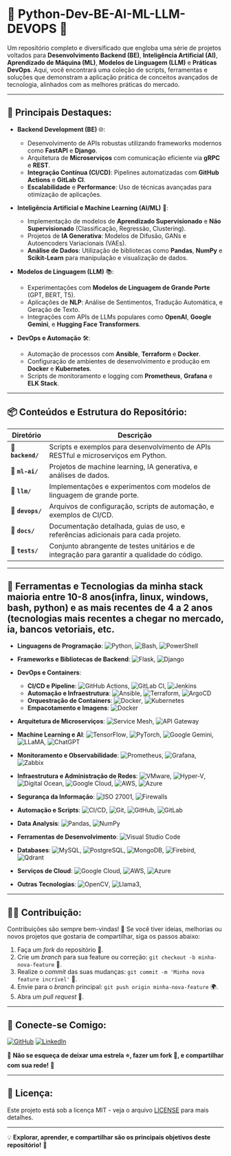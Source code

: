 # 🐍 **Python-Dev-BE-AI-ML-LLM-DEVOPS** 🚀

Um repositório completo e diversificado que engloba uma série de projetos voltados para **Desenvolvimento Backend (BE)**, **Inteligência Artificial (AI)**, **Aprendizado de Máquina (ML)**, **Modelos de Linguagem (LLM)** e **Práticas DevOps**. Aqui, você encontrará uma coleção de scripts, ferramentas e soluções que demonstram a aplicação prática de conceitos avançados de tecnologia, alinhados com as melhores práticas do mercado. 

---

## 🎯 **Principais Destaques**:

- **Backend Development (BE)** 🌐: 
  - Desenvolvimento de APIs robustas utilizando frameworks modernos como **FastAPI** e **Django**.
  - Arquitetura de **Microserviços** com comunicação eficiente via **gRPC** e **REST**.
  - **Integração Contínua (CI/CD)**: Pipelines automatizadas com **GitHub Actions** e **GitLab CI**.
  - **Escalabilidade** e **Performance**: Uso de técnicas avançadas para otimização de aplicações.

- **Inteligência Artificial e Machine Learning (AI/ML)** 🤖: 
  - Implementação de modelos de **Aprendizado Supervisionado** e **Não Supervisionado** (Classificação, Regressão, Clustering).
  - Projetos de **IA Generativa**: Modelos de Difusão, GANs e Autoencoders Variacionais (VAEs).
  - **Análise de Dados**: Utilização de bibliotecas como **Pandas**, **NumPy** e **Scikit-Learn** para manipulação e visualização de dados.

- **Modelos de Linguagem (LLM)** 📚: 
  - Experimentações com **Modelos de Linguagem de Grande Porte** (GPT, BERT, T5).
  - Aplicações de **NLP**: Análise de Sentimentos, Tradução Automática, e Geração de Texto.
  - Integrações com APIs de LLMs populares como **OpenAI**, **Google Gemini**, e **Hugging Face Transformers**.

- **DevOps e Automação** 🛠️: 
  - Automação de processos com **Ansible**, **Terraform** e **Docker**.
  - Configuração de ambientes de desenvolvimento e produção em **Docker** e **Kubernetes**.
  - Scripts de monitoramento e logging com **Prometheus**, **Grafana** e **ELK Stack**.

---

## 📦 **Conteúdos e Estrutura do Repositório**:

| Diretório          | Descrição                                                                                   |
|--------------------|---------------------------------------------------------------------------------------------|
| 📂 **`backend/`**  | Scripts e exemplos para desenvolvimento de APIs RESTful e microserviços em Python.           |
| 📂 **`ml-ai/`**    | Projetos de machine learning, IA generativa, e análises de dados.                           |
| 📂 **`llm/`**      | Implementações e experimentos com modelos de linguagem de grande porte.                     |
| 📂 **`devops/`**   | Arquivos de configuração, scripts de automação, e exemplos de CI/CD.                        |
| 📂 **`docs/`**     | Documentação detalhada, guias de uso, e referências adicionais para cada projeto.            |
| 📂 **`tests/`**    | Conjunto abrangente de testes unitários e de integração para garantir a qualidade do código. |

---

## 🧰 **Ferramentas e Tecnologias da minha stack maioria entre 10-8 anos(infra, linux, windows, bash, python) e as mais recentes de 4 a 2 anos (tecnologias mais recentes a chegar no mercado, ia, bancos vetoriais, etc.**

- **Linguagens de Programação**: ![Python](https://img.shields.io/badge/-Python-3776AB?logo=python&logoColor=white), ![Bash](https://img.shields.io/badge/-Bash-4EAA25?logo=gnubash&logoColor=white), ![PowerShell](https://img.shields.io/badge/-PowerShell-5391FE?logo=powershell&logoColor=white)

- **Frameworks e Bibliotecas de Backend**: ![Flask](https://img.shields.io/badge/-Flask-000000?logo=flask&logoColor=white), ![Django](https://img.shields.io/badge/-Django-092E20?logo=django&logoColor=white)

- **DevOps e Containers**:
  - **CI/CD e Pipeline**: ![GitHub Actions](https://img.shields.io/badge/-GitHub_Actions-2088FF?logo=github-actions&logoColor=white), ![GitLab CI](https://img.shields.io/badge/-GitLab_CI-FCA121?logo=gitlab&logoColor=white), ![Jenkins](https://img.shields.io/badge/-Jenkins-D24939?logo=jenkins&logoColor=white)
  - **Automação e Infraestrutura**: ![Ansible](https://img.shields.io/badge/-Ansible-EE0000?logo=ansible&logoColor=white), ![Terraform](https://img.shields.io/badge/-Terraform-7B42BC?logo=terraform&logoColor=white), ![ArgoCD](https://img.shields.io/badge/-ArgoCD-3C3C3C?logo=argo&logoColor=white)
  - **Orquestração de Containers**: ![Docker](https://img.shields.io/badge/-Docker-2496ED?logo=docker&logoColor=white), ![Kubernetes](https://img.shields.io/badge/-Kubernetes-326CE5?logo=kubernetes&logoColor=white)
  - **Empacotamento e Imagens**: ![Docker](https://img.shields.io/badge/-Docker-2496ED?logo=docker&logoColor=white)

- **Arquitetura de Microserviços**: ![Service Mesh](https://img.shields.io/badge/-Service_Mesh-5C5C5C?logo=service-mesh&logoColor=white), ![API Gateway](https://img.shields.io/badge/-API_Gateway-00BFAE?logo=api-gateway&logoColor=white)

- **Machine Learning e AI**: ![TensorFlow](https://img.shields.io/badge/-TensorFlow-FF6F00?logo=tensorflow&logoColor=white), ![PyTorch](https://img.shields.io/badge/-PyTorch-EE4C2C?logo=pytorch&logoColor=white), ![Google Gemini](https://img.shields.io/badge/-Google_Gemini-4285F4?logo=google&logoColor=white), ![LLaMA](https://img.shields.io/badge/-LLaMA-000000?logo=llama&logoColor=white), ![ChatGPT](https://img.shields.io/badge/-ChatGPT-000000?logo=openai&logoColor=white)

- **Monitoramento e Observabilidade**: ![Prometheus](https://img.shields.io/badge/-Prometheus-E6522C?logo=prometheus&logoColor=white), ![Grafana](https://img.shields.io/badge/-Grafana-F46800?logo=grafana&logoColor=white), ![Zabbix](https://img.shields.io/badge/-Zabbix-1E6F8E?logo=zabbix&logoColor=white)

- **Infraestrutura e Administração de Redes**: ![VMware](https://img.shields.io/badge/-VMware-607078?logo=vmware&logoColor=white), ![Hyper-V](https://img.shields.io/badge/-Hyper_V-0094D6?logo=microsoft&logoColor=white), ![Digital Ocean](https://img.shields.io/badge/-Digital_Ocean-0080FF?logo=digitalocean&logoColor=white), ![Google Cloud](https://img.shields.io/badge/-Google_Cloud-4285F4?logo=googlecloud&logoColor=white), ![AWS](https://img.shields.io/badge/-AWS-232F3E?logo=amazonaws&logoColor=white), ![Azure](https://img.shields.io/badge/-Azure-0078D4?logo=microsoftazure&logoColor=white)

- **Segurança da Informação**: ![ISO 27001](https://img.shields.io/badge/-ISO_27001-004B87?logo=iso&logoColor=white), ![Firewalls](https://img.shields.io/badge/-Firewalls-000000?logo=firewalls&logoColor=white)

- **Automação e Scripts**: ![CI/CD](https://img.shields.io/badge/-CI%2FCD-00A86B?logo=ci-cd&logoColor=white), ![Git](https://img.shields.io/badge/-Git-F05032?logo=git&logoColor=white), ![GitHub](https://img.shields.io/badge/-GitHub-181717?logo=github&logoColor=white), ![GitLab](https://img.shields.io/badge/-GitLab-FCA121?logo=gitlab&logoColor=white)

- **Data Analysis**: ![Pandas](https://img.shields.io/badge/-Pandas-150458?logo=pandas&logoColor=white), ![NumPy](https://img.shields.io/badge/-NumPy-013C3B?logo=numpy&logoColor=white)

- **Ferramentas de Desenvolvimento**: ![Visual Studio Code](https://img.shields.io/badge/-Visual_Studio_Code-007ACC?logo=visual-studio-code&logoColor=white)

- **Databases**: ![MySQL](https://img.shields.io/badge/-MySQL-4479A1?logo=mysql&logoColor=white), ![PostgreSQL](https://img.shields.io/badge/-PostgreSQL-4169E1?logo=postgresql&logoColor=white), ![MongoDB](https://img.shields.io/badge/-MongoDB-47A248?logo=mongodb&logoColor=white), ![Firebird](https://img.shields.io/badge/-Firebird-1D2D5A?logo=firebird&logoColor=white), ![Qdrant](https://img.shields.io/badge/-Qdrant-4D5B79?logo=qdrant&logoColor=white)

- **Serviços de Cloud**: ![Google Cloud](https://img.shields.io/badge/-Google_Cloud-4285F4?logo=googlecloud&logoColor=white), ![AWS](https://img.shields.io/badge/-AWS-232F3E?logo=amazonaws&logoColor=white), ![Azure](https://img.shields.io/badge/-Azure-0078D4?logo=microsoftazure&logoColor=white)

- **Outras Tecnologias**: ![OpenCV](https://img.shields.io/badge/-OpenCV-5C3EE8?logo=opencv&logoColor=white), ![Llama3](https://img.shields.io/badge/-Llama3-000000?logo=llama&logoColor=white),


---

## 🧑‍💻 **Contribuição**:

Contribuições são sempre bem-vindas! 🎉 Se você tiver ideias, melhorias ou novos projetos que gostaria de compartilhar, siga os passos abaixo:

1. Faça um _fork_ do repositório 🍴.
2. Crie um _branch_ para sua feature ou correção: `git checkout -b minha-nova-feature` 🚀.
3. Realize o _commit_ das suas mudanças: `git commit -m 'Minha nova feature incrível'` 📝.
4. Envie para o _branch_ principal: `git push origin minha-nova-feature` 🌍.
5. Abra um _pull request_ 🎁.

---

## 🔗 **Conecte-se Comigo**:

[![GitHub](https://img.shields.io/badge/GitHub-Elias%20Andrade-181717?style=flat-square&logo=github)](https://github.com/seu-perfil)
[![LinkedIn](https://img.shields.io/badge/LinkedIn-Elias%20Andrade-0A66C2?style=flat-square&logo=linkedin)](https://linkedin.com/in/seu-perfil)

🌟 **Não se esqueça de deixar uma estrela ⭐, fazer um fork 🍴, e compartilhar com sua rede!** 🌟

---

## 📄 **Licença**:

Este projeto está sob a licença MIT - veja o arquivo [LICENSE](./LICENSE) para mais detalhes.

---

💡 **Explorar, aprender, e compartilhar são os principais objetivos deste repositório!** 🚀
